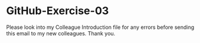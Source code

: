 
# GitHub-Exercise-03
Please look into my Colleague Introduction file for any errors before sending this email to my new colleagues.
Thank you.
